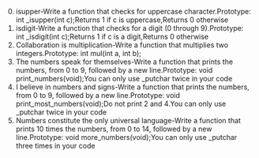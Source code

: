 0. isupper-Write a function that checks for uppercase character.Prototype: int _isupper(int c);Returns 1 if c is uppercase,Returns 0 otherwise
1. isdigit-Write a function that checks for a digit (0 through 9).Prototype: int _isdigit(int c);Returns 1 if c is a digit,Returns 0 otherwise
2. Collaboration is multiplication-Write a function that multiplies two integers.Prototype: int mul(int a, int b);
3. The numbers speak for themselves-Write a function that prints the numbers, from 0 to 9, followed by a new line.Prototype: void print_numbers(void);You can only use _putchar twice in your code
4. I believe in numbers and signs-Write a function that prints the numbers, from 0 to 9, followed by a new line.Prototype: void print_most_numbers(void);Do not print 2 and 4.You can only use _putchar twice in your code
5. Numbers constitute the only universal language-Write a function that prints 10 times the numbers, from 0 to 14, followed by a new line.Prototype: void more_numbers(void);You can only use _putchar three times in your code
